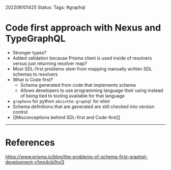 202206101425
Status: 
Tags: #graphql

# Code first approach with Nexus and TypeGraphQL
- Stronger types?
- Added validation because Prisma client is used inside of resolvers versus just returning resolver map?
- Most SDL-first problems stem from mapping manually written SDL schemas to resolvers
- What is Code first?
	- Schema generated from code that implements schema
	- Allows developers to use programming language their using instead of being tied to tooling available for that language
- `graphene` for python `absinthe-graphql` for elixir
- Schema definitions that are generated are still checked into version control
- [[Misconceptions behind SDL-first and Code-first]]







---
# References
https://www.prisma.io/blog/the-problems-of-schema-first-graphql-development-x1mn4cb0tyl3

